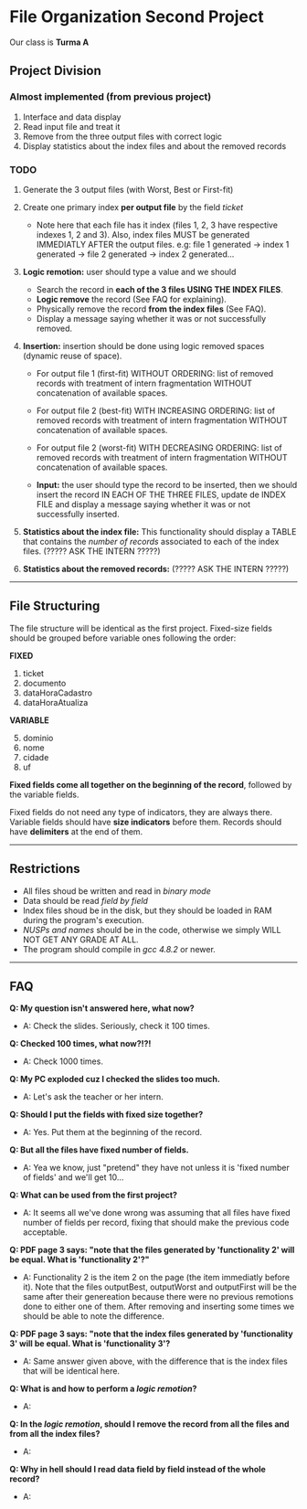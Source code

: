 # File Organization Second Project
Our class is **Turma A**

## Project Division

### Almost implemented (from previous project)
1. Interface and data display
2. Read input file and treat it
3. Remove from the three output files with correct logic
4. Display statistics about the index files and about the removed records

### TODO
1. Generate the 3 output files (with Worst, Best or First-fit)

2. Create one primary index **per output file** by the field *ticket*
    - Note here that each file has it index (files 1, 2, 3 have respective 
      indexes 1, 2 and 3). Also, index files MUST be generated IMMEDIATLY AFTER
      the output files. e.g: file 1 generated -> index 1 generated -> file 2 
      generated -> index 2 generated...
    
3. **Logic remotion:** user should type a value and we should
    - Search the record in **each of the 3 files USING THE INDEX FILES**.
    - **Logic remove** the record (See FAQ for explaining).
    - Physically remove the record **from the index files** (See FAQ).
    - Display a message saying whether it was or not successfully removed. 
  
4. **Insertion:** insertion should be done using logic removed spaces
  (dynamic reuse of space).
    - For output file 1 (first-fit) WITHOUT ORDERING: list of removed
    records with treatment of intern fragmentation WITHOUT concatenation
    of available spaces.

    - For output file 2 (best-fit) WITH INCREASING ORDERING: list of removed
    records with treatment of intern fragmentation WITHOUT concatenation
    of available spaces.

    - For output file 2 (worst-fit) WITH DECREASING ORDERING: list of removed
    records with treatment of intern fragmentation WITHOUT concatenation
    of available spaces.

    - **Input:** the user should type the record to be inserted, then we should
      insert the record IN EACH OF THE THREE FILES, update de INDEX FILE and 
      display a message saying whether it was or not successfully inserted.
    
 5. **Statistics about the index file:** This functionality should display
 a TABLE that contains the *number of records* associated to each of the index
 files.
  (????? ASK THE INTERN ?????)
  
 6. **Statistics about the removed records:**
  (????? ASK THE INTERN ?????)

---------------------------------------------------------------------------
## File Structuring
  The file structure will be identical as the first project. Fixed-size
  fields should be grouped before variable ones following the order:
  
**FIXED**

  1. ticket
  2. documento
  3. dataHoraCadastro
  4. dataHoraAtualiza

**VARIABLE**

  5. dominio
  6. nome
  7. cidade
  8. uf
  

**Fixed fields come all together on the beginning of the record**,
followed by the variable fields.

Fixed fields do not need any type of indicators, they are always there. 
Variable fields should have **size indicators** before them. 
Records should have **delimiters** at the end of them.

---------------------------------------------------------------------------
## Restrictions
- All files shoud be written and read in *binary mode*
- Data should be read *field by field*
- Index files shoud be in the disk, but they should be loaded in RAM
  during the program's execution.
- *NUSPs and names* should be in the code, otherwise we simply WILL
  NOT GET ANY GRADE AT ALL.
- The program should compile in *gcc 4.8.2* or newer.
---------------------------------------------------------------------------

## FAQ

**Q: My question isn't answered here, what now?**

- A: Check the slides. Seriously, check it 100 times.



**Q: Checked 100 times, what now?!?!**

- A: Check 1000 times.



**Q: My PC exploded cuz I checked the slides too much.**

- A: Let's ask the teacher or her intern.



**Q: Should I put the fields with fixed size together?**

- A: Yes. Put them at the beginning of the record.



**Q: But all the files have fixed number of fields.**

- A: Yea we know, just "pretend" they have not unless it is 
'fixed number of fields' and we'll get 10...



**Q: What can be used from the first project?**

- A: It seems all we've done wrong was assuming that all files
have fixed number of fields per record, fixing that should make
the previous code acceptable.



**Q: PDF page 3 says: "note that the files generated by 'functionality 2' 
will be equal. What is 'functionality 2'?"**
- A: Functionality 2 is the item 2 on the page (the item immediatly before it).
     Note that the files outputBest, outputWorst and outputFirst will be the same
     after their genereation because there were no previous remotions done to either
     one of them. After removing and inserting some times we should be able to note
     the difference.



**Q: PDF page 3 says: "note that the index files generated by 'functionality 3' 
will be equal. What is 'functionality 3'?**
- A: Same answer given above, with the difference that is the index files that
     will be identical here.



**Q: What is and how to perform a *logic remotion*?**
- A:



**Q: In the *logic remotion*, should I remove the record from all the files
  and from all the index files?**
- A:



**Q: Why in hell should I read data field by field instead of the whole record?**
  - A: 
